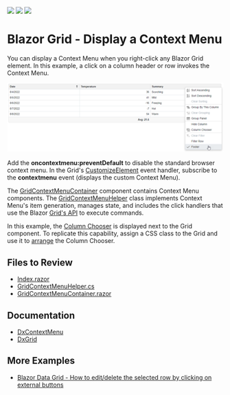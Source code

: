 <!-- default badges list -->
![](https://img.shields.io/endpoint?url=https://codecentral.devexpress.com/api/v1/VersionRange/520791644/22.2.4%2B)
[![](https://img.shields.io/badge/Open_in_DevExpress_Support_Center-FF7200?style=flat-square&logo=DevExpress&logoColor=white)](https://supportcenter.devexpress.com/ticket/details/T1106945)
[![](https://img.shields.io/badge/📖_How_to_use_DevExpress_Examples-e9f6fc?style=flat-square)](https://docs.devexpress.com/GeneralInformation/403183)
<!-- default badges end -->

# Blazor Grid - Display a Context Menu

You can display a Context Menu when you right-click any Blazor Grid element. In this example, a click on a column header or row invokes the Context Menu.

![Grid with Context Menu for a column](result.png)

Add the **oncontextmenu:preventDefault** to disable the standard browser context menu. In the Grid's [CustomizeElement](https://docs.devexpress.com/Blazor/DevExpress.Blazor.DxGrid.CustomizeElement) event handler, subscribe to the **contextmenu** event (displays the custom Context Menu).

The [GridContextMenuContainer](./CS/GridWithContextMenu/Pages/GridContextMenuContainer.razor) component contains Context Menu components. The [GridContextMenuHelper](./CS/GridWithContextMenu/Data/GridContextMenuHelper.cs) class implements Context Menu's item generation, manages state, and includes the click handlers that use the Blazor [Grid's API](https://docs.devexpress.com/Blazor/DevExpress.Blazor.DxGrid._methods) to execute commands.

In this example, the [Column Chooser](https://docs.devexpress.com/Blazor/DevExpress.Blazor.DxGrid.ShowColumnChooser(System.String)) is displayed next to the Grid component. To replicate this capability, assign a CSS class to the Grid and use it to [arrange](./CS/GridWithContextMenu/Data/GridContextMenuHelper.cs#L85) the Column Chooser.

## Files to Review

- [Index.razor](./CS/GridWithContextMenu/Pages/Index.razor)
- [GridContextMenuHelper.cs](./CS/GridWithContextMenu/Data/GridContextMenuHelper.cs)
- [GridContextMenuContainer.razor](./CS/GridWithContextMenu/Pages/GridContextMenuContainer.razor)

## Documentation

- [DxContextMenu](https://docs.devexpress.com/Blazor/DevExpress.Blazor.DxContextMenu)
- [DxGrid](https://docs.devexpress.com/Blazor/DevExpress.Blazor.DxGrid)

## More Examples

- [Blazor Data Grid - How to edit/delete the selected row by clicking on external buttons](https://github.com/DevExpress-Examples/blazor-DxDataGrid-edit-selected-row-by-clicking-on-external-button)

